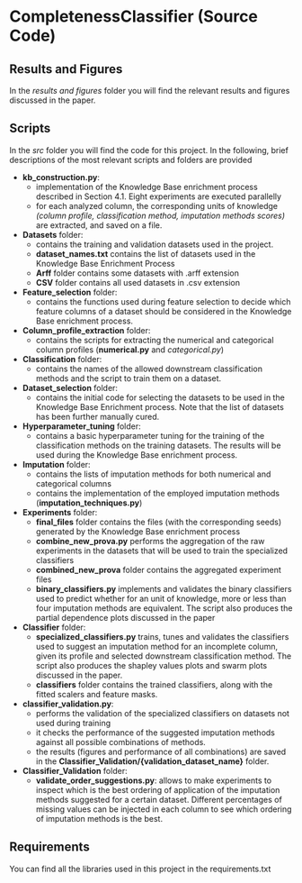 # CompletenessClassifier (Source Code)
## Results and Figures
In the _results and figures_ folder you will find the relevant results and figures discussed in the paper.

## Scripts
In the _src_ folder you will find the code for this project. In the following, brief descriptions of the most relevant scripts and folders are provided
- **kb_construction.py**:
  - implementation of the Knowledge Base enrichment process described in Section 4.1. Eight experiments are executed parallelly
  - for each analyzed column, the corresponding units of knowledge _(column profile, classification method, imputation methods scores)_ are extracted, and saved on a file.
- **Datasets** folder:
  - contains the training and validation datasets used in the project.
  - **dataset_names.txt** contains the list of datasets used in the Knowledge Base Enrichment Process
  - **Arff** folder contains some datasets with .arff extension
  - **CSV** folder contains all used datasets in .csv extension
- **Feature_selection** folder:
  - contains the functions used during feature selection to decide which feature columns of a dataset should be considered in the Knowledge Base enrichment process.
- **Column_profile_extraction** folder:
  - contains the scripts for extracting the numerical and categorical column profiles (**numerical.py** and *categorical.py*)
- **Classification** folder:
  - contains the names of the allowed downstream classification methods and the script to train them on a dataset.
- **Dataset_selection** folder:
  - contains the initial code for selecting the datasets to be used in the Knowledge Base Enrichment process. Note that the list of datasets has been further manually cured.
- **Hyperparameter_tuning** folder:
  - contains a basic hyperparameter tuning for the training of the classification methods on the training datasets. The results will be used during the Knowledge Base enrichment process.
- **Imputation** folder:
  - contains the lists of imputation methods for both numerical and categorical columns
  - contains the implementation of the employed imputation methods (**imputation_techniques.py**)
- **Experiments** folder:
  - **final_files** folder contains the files (with the corresponding seeds) generated by the Knowledge Base enrichment process
  - **combine_new_prova.py** performs the aggregation of the raw experiments in the datasets that will be used to train the specialized classifiers
  - **combined_new_prova** folder contains the aggregated experiment files
  - **binary_classifiers.py** implements and validates the binary classifiers used to predict whether for an unit of knowledge, more or less than four imputation methods are equivalent. The script also produces the partial dependence plots discussed in the paper
- **Classifier** folder:
  - **specialized_classifiers.py** trains, tunes and validates the classifiers used to suggest an imputation method for an incomplete column, given its profile and selected downstream classification method. The script also produces the shapley values plots and swarm plots discussed in the paper.
  - **classifiers** folder contains the trained classifiers, along with the fitted scalers and feature masks.
- **classifier_validation.py**:
  - performs the validation of the specialized classifiers on datasets not used during training
  - it checks the performance of the suggested imputation methods against all possible combinations of methods.
  - the results (figures and performance of all combinations) are saved in the **Classifier_Validation/{validation_dataset_name}** folder.
- **Classifier_Validation** folder:
  - **validate_order_suggestions.py**: allows to make experiments to inspect which is the best ordering of application of the imputation methods suggested for a certain dataset. Different percentages of missing values can be injected in each column to see which ordering of imputation methods is the best.
## Requirements
You can find all the libraries used in this project in the requirements.txt
